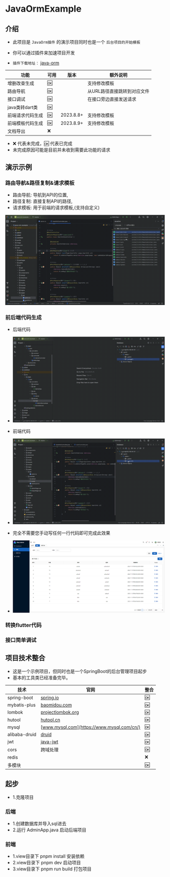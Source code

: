 # JavaOrmExample

## 介绍

- 此项目是 `JavaOrm插件` 的演示项目同时也是一个 `后台项目的开始模板`
- 你可以通过插件来加速项目开发

- `插件下载地址：` [java-orm](https://plugins.jetbrains.com/plugin/20888-javaorm)

| 功能          | 可用 | 版本        | 额外说明            |
|-------------|----|-----------|-----------------|
| 增删改查生成      | 🆗 |           | 支持修改模板          |
| 路由导航        | 🆗 |           | 从URL路径直接跳转到对应文件 |
| 接口调试        | 🆗 |           | 在接口旁边直接发送请求     |
| java类转dart类 | 🆗 |           |                 |
| 前端请求代码生成    | 🆗 | 2023.8.8+ | 支持修改模板          |
| 前端模板代码生成    | 🆗 | 2023.8.9+ | 支持修改模板          |
| 文档导出        | ❌  |           |                 |

- ❌ 代表未完成，🆗 代表已完成
- 未完成原因可能是目前并未收到需要此功能的请求

## 演示示例

### 路由导航&路径复制&请求模板

- 路由导航: 导航到API的位置,
- 路径复制: 直接复制API的路径,
- 请求模板: 用于前端的请求模板,(支持自定义)

![router-path-code.gif](image/router-path-code.gif)

### 前后端代码生成

- 后端代码
- ![](image/code-create.gif)
- 前端代码
- ![](image/view-create.gif)

- 完全不需要您手动写任何一行代码即可完成此效果
- ![](image/img_4.png)

### 转换flutter代码


### 接口简单调试



## 项目技术整合

- 这是一个示例项目，但同时也是一个SpringBoot的后台管理项目起步
- 基本的工具类已经准备完毕。

| 技术            | 官网                                                   | 整合 |
|---------------|------------------------------------------------------|----|
| spring-boot   | [spring.io](https://spring.io/projects/spring-boot/) | 🆗 |
| mybatis-plus  | [baomidou.com](https://baomidou.com/)                | 🆗 |
| lombok        | [projectlombok.org](https://projectlombok.org/)      | 🆗 |
| hutool        | [hutool.cn](https://hutool.cn/)                      | 🆗 |
| mysql         | [www.mysql.com](https://www.mysql.com/cn/)           | 🆗 |
| alibaba-druid | [druid](https://github.com/alibaba/druid)            | 🆗 |
| jwt           | [java-jwt](https://github.com/auth0/java-jwt)        | 🆗 |
| cors          | 跨域处理                                                 | 🆗 |
| redis         |                                                      | ❌  |
| 多模块           |                                                      | 🆗 |

## 起步

- 1.克隆项目

### 后端

- 1.创建数据库并导入sql进去
- 2.运行 AdminApp.java 启动后端项目

### 前端

- 1.view目录下 pnpm install 安装依赖
- 2.view目录下 pnpm dev 启动项目
- 3.view目录下 pnpm run build 打包项目

